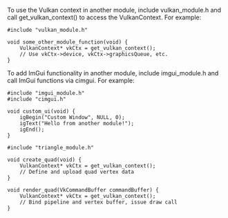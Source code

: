 


To use the Vulkan context in another module, include vulkan_module.h and call get_vulkan_context() to access the VulkanContext. For example:
```
#include "vulkan_module.h"

void some_other_module_function(void) {
    VulkanContext* vkCtx = get_vulkan_context();
    // Use vkCtx->device, vkCtx->graphicsQueue, etc.
}
```

To add ImGui functionality in another module, include imgui_module.h and call ImGui functions via cimgui. For example:
```
#include "imgui_module.h"
#include "cimgui.h"

void custom_ui(void) {
    igBegin("Custom Window", NULL, 0);
    igText("Hello from another module!");
    igEnd();
}
```

```
#include "triangle_module.h"

void create_quad(void) {
    VulkanContext* vkCtx = get_vulkan_context();
    // Define and upload quad vertex data
}

void render_quad(VkCommandBuffer commandBuffer) {
    VulkanContext* vkCtx = get_vulkan_context();
    // Bind pipeline and vertex buffer, issue draw call
}
```